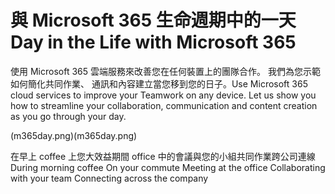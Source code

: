 # <a name="day-in-the-life-with-microsoft-365"></a><span data-ttu-id="baf14-101">與 Microsoft 365 生命週期中的一天</span><span class="sxs-lookup"><span data-stu-id="baf14-101">Day in the Life with Microsoft 365</span></span>

<span data-ttu-id="baf14-p101">使用 Microsoft 365 雲端服務來改善您在任何裝置上的團隊合作。 我們為您示範如何簡化共同作業、 通訊和內容建立當您移到您的日子。</span><span class="sxs-lookup"><span data-stu-id="baf14-p101">Use Microsoft 365 cloud services to improve your Teamwork on any device.  Let us show you how to streamline your collaboration, communication and content creation as you go through your day.</span></span> 

<span data-ttu-id="baf14-104">(m365day.png)</span><span class="sxs-lookup"><span data-stu-id="baf14-104">(m365day.png)</span></span>

<span data-ttu-id="baf14-105">在早上 coffee 上您大效益期間 office 中的會議與您的小組共同作業跨公司連線</span><span class="sxs-lookup"><span data-stu-id="baf14-105">During morning coffee On your commute Meeting at the office Collaborating with your team Connecting across the company</span></span>


